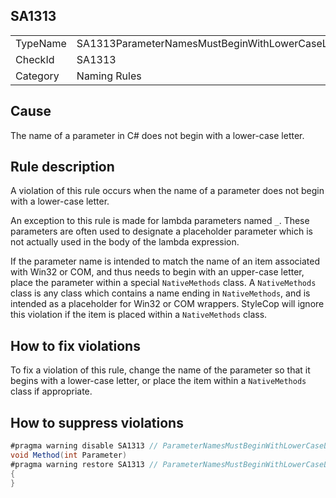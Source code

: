 ## SA1313

<table>
<tr>
  <td>TypeName</td>
  <td>SA1313ParameterNamesMustBeginWithLowerCaseLetter</td>
</tr>
<tr>
  <td>CheckId</td>
  <td>SA1313</td>
</tr>
<tr>
  <td>Category</td>
  <td>Naming Rules</td>
</tr>
</table>

## Cause

The name of a parameter in C# does not begin with a lower-case letter.

## Rule description

A violation of this rule occurs when the name of a parameter does not begin with a lower-case letter.

An exception to this rule is made for lambda parameters named `_`. These parameters are often used to designate a
placeholder parameter which is not actually used in the body of the lambda expression.

If the parameter name is intended to match the name of an item associated with Win32 or COM, and thus needs to begin
with an upper-case letter, place the parameter within a special `NativeMethods` class. A `NativeMethods` class is any
class which contains a name ending in `NativeMethods`, and is intended as a placeholder for Win32 or COM wrappers.
StyleCop will ignore this violation if the item is placed within a `NativeMethods` class.

## How to fix violations

To fix a violation of this rule, change the name of the parameter so that it begins with a lower-case letter, or place
the item within a `NativeMethods` class if appropriate.

## How to suppress violations

```csharp
#pragma warning disable SA1313 // ParameterNamesMustBeginWithLowerCaseLetter
void Method(int Parameter)
#pragma warning restore SA1313 // ParameterNamesMustBeginWithLowerCaseLetter
{
}
```

